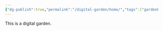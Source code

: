 ```yaml
---
{"dg-publish":true,"permalink":"/digital-garden/home/","tags":["gardenEntry"]}
---
```



This is a digital garden.
